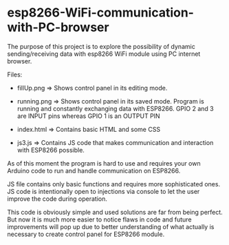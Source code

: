 # esp8266-WiFi-communication-with-PC-browser
The purpose of this project is to explore the possibility of dynamic sending/receiving data with esp8266 WiFi module using PC internet browser. 

Files: 

- fillUp.png => Shows control panel in its editing mode. 

- running.png => Shows control panel in its saved mode. Program is running and constantly exchanging data with ESP8266. GPIO 2 and 3 are INPUT pins whereas GPIO 1 is an OUTPUT PIN 
                
- index.html => Contains basic HTML and some CSS

- js3.js => Contains JS code that makes communication and interaction with ESP8266 possible. 

As of this moment the program is hard to use and requires your own Arduino code to run and handle communication on ESP8266. 

JS file contains only basic functions and requires more sophisticated ones. JS code is intentionally open to injections via console to let the user improve the code during operation.

This code is obviously simple and used solutions are far from being perfect. But now it is much more easier to notice flaws in code and future improvements will pop up due to better understanding of what actually is necessary to create control panel for ESP8266 module.
